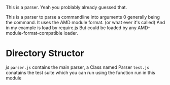 This is a parser.
Yeah you problably already guessed that.

This is a parser to parse a commandline into arguments 0 generally being the command.
It uses the AMD module format. (or what ever it's called)
And in my example is load by require.js
But could be loaded by any AMD-module-format-compatible loader.

# Directory Structor
*js*
`parser.js` contains the main parser, a Class named Parser
`test.js` conatains the test suite which you can run using the function run in this module